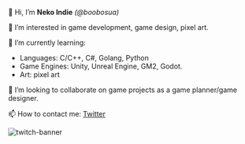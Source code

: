 👋 Hi, I’m **Neko Indie** *(@boobosua)*
 
👀 I’m interested in game development, game design, pixel art.
 
🌱 I’m currently learning:
* Languages: C/C++, C#, Golang, Python
* Game Engines: Unity, Unreal Engine, GM2, Godot.
* Art: pixel art
       
💞️ I’m looking to collaborate on game projects as a game planner/game designer.
 
📫 How to contact me: [Twitter](https://twitter.com/nekoindie)
 
 
 
 ![twitch-banner](https://user-images.githubusercontent.com/9868354/133361001-b1d4df04-a30c-4942-b96f-df86fc2c0584.png)


<!---
boobosua/boobosua is a ✨ special ✨ repository because its `README.md` (this file) appears on your GitHub profile.
You can click the Preview link to take a look at your changes.
--->
